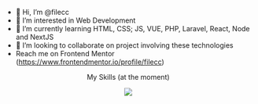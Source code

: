 - 👋 Hi, I’m @filecc
- 👀 I’m interested in Web Development
- 🌱 I’m currently learning HTML, CSS; JS, VUE, PHP, Laravel, React, Node and NextJS
- 💞️ I’m looking to collaborate on project involving these technologies
- Reach me on Frontend Mentor (https://www.frontendmentor.io/profile/filecc)

<p align="center">My Skills (at the moment)</p>

<p align="center">

  <a href="https://skillicons.dev">
    <img src="https://skillicons.dev/icons?i=html,css,js,ts,bootstrap,tailwind,nextjs,figma,ps,vercel,postman" />
     </a>
</p>
